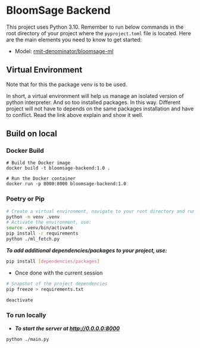 # BloomSage Backend

This project uses Python 3.10. Remember to run below commands in the root directory of your project where the `pyproject.toml` file is located. Here are the main elements you need to know to get started:
- Model: 
[rmit-denominator/bloomsage-ml](https://github.com/rmit-denominator/bloomsage-ml.git)

## Virtual Environment
Note that for this the package venv is to be used.

In short, a virtual environment will help us manage an isolated version of python interpreter. And so too installed packages. In this way. Different project will not have to depends on the same packages installation and have to conflict. Read the link above explain and show it well.

## Build on local
### Docker Build
```docker
# Build the Docker image
docker build -t bloomsage-backend:1.0 .

# Run the Docker container
docker run -p 8000:8000 bloomsage-backend:1.0

```
### Poetry or Pip
```bash
# Create a virtual environment, navigate to your root directory and run:
python -m venv .venv
# Activate the environment, use:
source .venv/bin/activate
pip install -r requirements
python ./ml_fetch.py
```

***To add additional dependencies/packages to your project, use:***

```bash
pip install [dependencies/packages]
```
- Once done with the current session
```bash
# Snapshot of the project dependencies
pip freeze > requirements.txt

deactivate
```
### To run locally

- ***To start the server at http://0.0.0.0:8000***
```bash
python ./main.py
```
